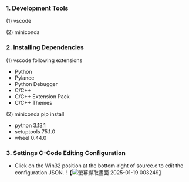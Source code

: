 ### 1. Development Tools
(1) vscode

(2) miniconda

### 2. Installing Dependencies
(1) vscode following extensions
  - Python
  - Pylance
  - Python Debugger
  - C/C++
  - C/C++ Extension Pack
  - C/C++ Themes
    
(2) miniconda pip install
  - python 3.13.1
  - setuptools 75.1.0
  - wheel 0.44.0

### 3. Settings C-Code Editing Configuration
  - Click on the Win32 position at the bottom-right of source.c to edit the configuration JSON. !【![螢幕擷取畫面 2025-01-19 003249](https://github.com/user-attachments/assets/0e80c131-9a8b-4c62-b2cb-01f4e3d7a136)】
